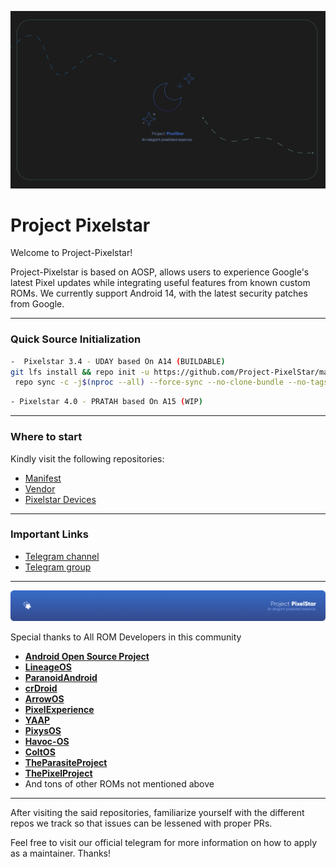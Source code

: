 ![Project-Pixelstar](https://github.com/Project-PixelStar/.github/raw/main/Banner.png)

Project Pixelstar
===========

Welcome to Project-Pixelstar!

Project-Pixelstar is based on AOSP, allows users to experience Google's latest Pixel updates while integrating useful features from known custom ROMs.
We currently support Android 14, with the latest security patches from Google.

-----------------------------------------------------------------------------
### Quick Source Initialization ###
```bash
-  Pixelstar 3.4 - UDAY based On A14 (BUILDABLE)
git lfs install && repo init -u https://github.com/Project-PixelStar/manifest -b 14-qpr3 --git-lfs
 repo sync -c -j$(nproc --all) --force-sync --no-clone-bundle --no-tags
```

```bash
- Pixelstar 4.0 - PRATAH based On A15 (WIP)
```
-----------------------------------------------------------------------------
### Where to start

Kindly visit the following repositories:

- [Manifest](https://github.com/Project-PixelStar/manifest.git)
- [Vendor](https://github.com/Project-PixelStar/vendor_pixelstar.git)
- [Pixelstar Devices](https://github.com/pixelstar-devices)

-----------------------------------------------------------------------------
### Important Links

- [Telegram channel](https://t.me/pixelstarchannel)
- [Telegram group](https://t.me/Project_PixelStar)

-----------------------------------------------------------------------------
![Project Pixelstar](https://github.com/Project-PixelStar/.github/raw/main/Credit.png)

 Special thanks to All ROM Developers in this community
 
 * [**Android Open Source Project**](https://android.googlesource.com)
 * [**LineageOS**](https://github.com/LineageOS)
 * [**ParanoidAndroid**](https://github.com/AOSPA)
 * [**crDroid**](https://github.com/crdroidandroid)
 * [**ArrowOS**](https://github.com/ArrowOS)
 * [**PixelExperience**](https://github.com/PixelExperience)
 * [**YAAP**](https://github.com/yaap)
 * [**PixysOS**](https://github.com/PixysOS)
 * [**Havoc-OS**](https://github.com/Havoc-OS)
 * [**ColtOS**](https://github.com/Colt-Enigma)
 * [**TheParasiteProject**](https://github.com/TheParasiteProject)
 * [**ThePixelProject**](https://github.com/The-Pixel-Project)
 * And tons of other ROMs not mentioned above

-----------------------------------------------------------------------------

After visiting the said repositories, familiarize yourself with the different repos we track so that issues can be lessened with proper PRs.

Feel free to visit our official telegram for more information on how to apply as a maintainer. Thanks!
